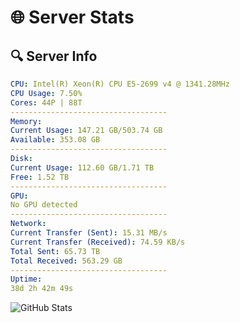 # 🌐 Server Stats
## 🔍 Server Info
```yaml
CPU: Intel(R) Xeon(R) CPU E5-2699 v4 @ 1341.28MHz
CPU Usage: 7.50%
Cores: 44P | 88T
-----------------------------------
Memory:
Current Usage: 147.21 GB/503.74 GB
Available: 353.08 GB
-----------------------------------
Disk:
Current Usage: 112.60 GB/1.71 TB
Free: 1.52 TB
-----------------------------------
GPU:
No GPU detected
-----------------------------------
Network:
Current Transfer (Sent): 15.31 MB/s
Current Transfer (Received): 74.59 KB/s
Total Sent: 65.73 TB
Total Received: 563.29 GB
-----------------------------------
Uptime:
38d 2h 42m 49s
```
![GitHub Stats](https://img.shields.io/badge/Updated-2025-04-15_00:05:38-blue)